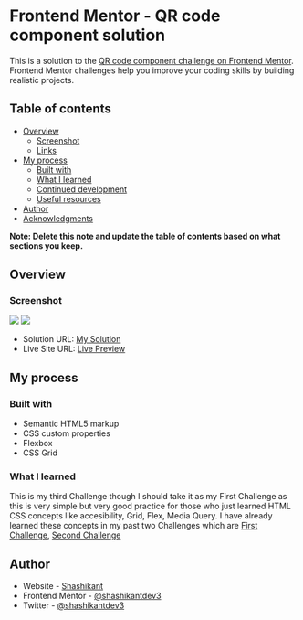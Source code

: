 # Frontend Mentor - QR code component solution

This is a solution to the [QR code component challenge on Frontend Mentor](https://www.frontendmentor.io/challenges/qr-code-component-iux_sIO_H). Frontend Mentor challenges help you improve your coding skills by building realistic projects. 

## Table of contents

- [Overview](#overview)
  - [Screenshot](#screenshot)
  - [Links](#links)
- [My process](#my-process)
  - [Built with](#built-with)
  - [What I learned](#what-i-learned)
  - [Continued development](#continued-development)
  - [Useful resources](#useful-resources)
- [Author](#author)
- [Acknowledgments](#acknowledgments)

**Note: Delete this note and update the table of contents based on what sections you keep.**

## Overview

### Screenshot

![](./screenshot-mobile.png)
![](./screenshot-desktop.png)


- Solution URL: [My Solution](https://github.com/shashikantdev3/FrontendMentor-qr-code-component-main)
- Live Site URL: [Live Preview](https://shashikantdev3.github.io/FrontendMentor-qr-code-component-main/)

## My process

### Built with

- Semantic HTML5 markup
- CSS custom properties
- Flexbox
- CSS Grid



### What I learned

This is my third Challenge though I should take it as my First Challenge as this is very simple but very good practice for those who just learned HTML CSS concepts like accesibility, Grid, Flex, Media Query. I have already learned these concepts in my past two Challenges which are [First Challenge](https://www.frontendmentor.io/solutions/responsive-product-preview-card-component-using-css-grid-and-flexbox-gZz2gLwuMi), [Second Challenge](https://www.frontendmentor.io/solutions/results-summary-component-main-using-css-grid-and-flex-dW-BwF65IV)



## Author

- Website - [Shashikant](https://www.your-site.com)
- Frontend Mentor - [@shashikantdev3](https://www.frontendmentor.io/profile/shashikantdev3)
- Twitter - [@shashikantdev3](https://www.twitter.com/shashikantdev3)